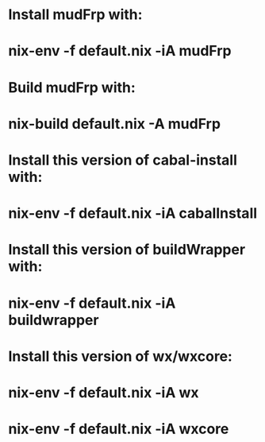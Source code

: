 # Install mudFrp with: 
# nix-env -f default.nix -iA mudFrp

# Build  mudFrp with:
# nix-build default.nix -A mudFrp

# Install this version of cabal-install with: 
# nix-env -f default.nix -iA cabalInstall

# Install this version of buildWrapper with: 
# nix-env -f default.nix -iA buildwrapper

# Install this version of wx/wxcore: 
# nix-env -f default.nix -iA wx
# nix-env -f default.nix -iA wxcore